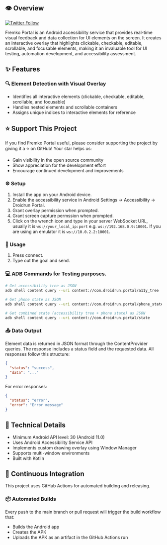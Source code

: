 ## 👁️ Overview
[![Twitter Follow](https://img.shields.io/twitter/follow/droid_run?style=social)](https://x.com/droid_run)

Fremko Portal is an Android accessibility service that provides real-time visual feedback and data collection for UI elements on the screen. It creates an interactive overlay that highlights clickable, checkable, editable, scrollable, and focusable elements, making it an invaluable tool for UI testing, automation development, and accessibility assessment.

## ✨ Features

### 🔍 Element Detection with Visual Overlay
- Identifies all interactive elements (clickable, checkable, editable, scrollable, and focusable)
- Handles nested elements and scrollable containers
- Assigns unique indices to interactive elements for reference

## ⭐ Support This Project

If you find Fremko Portal useful, please consider supporting the project by giving it a ⭐ on GitHub! Your star helps us:
- Gain visibility in the open source community
- Show appreciation for the development effort
- Encourage continued development and improvements


### ⚙️ Setup
1. Install the app on your Android device.
2. Enable the accessibility service in Android Settings → Accessibility → Droidrun Portal.
3. Grant overlay permission when prompted.
4. Grant screen capture permssion when prompted.
5. Click on the wrench icon and type in your server WebSocket URL, usually it is `ws://your_local_ip:port` e.g. `ws://192.168.0.9:10001`. If you are using an emulator it is `ws://10.0.2.2:10001`.

### 🚀 Usage
1. Press connect.
2. Type out the goal and send.

### 💻 ADB Commands for Testing purposes.
```bash
# Get accessibility tree as JSON
adb shell content query --uri content://com.droidrun.portal/a11y_tree

# Get phone state as JSON
adb shell content query --uri content://com.droidrun.portal/phone_state

# Get combined state (accessibility tree + phone state) as JSON
adb shell content query --uri content://com.droidrun.portal/state
```

### 📤 Data Output
Element data is returned in JSON format through the ContentProvider queries. The response includes a status field and the requested data. All responses follow this structure:

```json
{
  "status": "success",
  "data": "..."
}
```

For error responses:
```json
{
  "status": "error", 
  "error": "Error message"
}
```

## 🔧 Technical Details
- Minimum Android API level: 30 (Android 11.0)
- Uses Android Accessibility Service API
- Implements custom drawing overlay using Window Manager
- Supports multi-window environments
- Built with Kotlin


## 🔄 Continuous Integration

This project uses GitHub Actions for automated building and releasing.

### 📦 Automated Builds

Every push to the main branch or pull request will trigger the build workflow that:
- Builds the Android app
- Creates the APK
- Uploads the APK as an artifact in the GitHub Actions run
